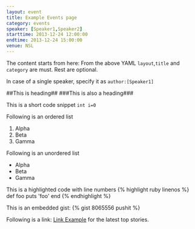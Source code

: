 ```yaml
---
layout: event
title: Example Events page
category: events
speaker: [Speaker1,Speaker2] 
starttime: 2013-12-24 12:00:00
endtime: 2013-12-24 15:00:00
venue: NSL
---
```


The content starts from here:
From the above YAML `layout`,`title` and `category` are must. Rest are optional.

In case of a single speaker, specify it as `author:[Speaker1]`

##This is heading##
###This is also a heading###


This is a short code snippet `int i=0`

Following is an ordered list

1. Alpha
2. Beta
3. Gamma

Following is an unordered list

* Alpha
* Beta
* Gamma

This is a highlighted code with line numbers
{% highlight ruby linenos %}
def foo
  puts 'foo'
end
{% endhighlight %}

This is an embedded gist:
{% gist 8065556 pushit %}

Following is a link: [Link Example][] for the latest top stories.

[Link Example]: http://wncc-iitb.org/tshn
